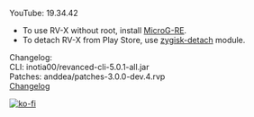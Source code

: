 YouTube: 19.34.42  
- To use RV-X without root, install [MicroG-RE](https://github.com/WSTxda/MicroG-RE/releases/latest).  
- To detach RV-X from Play Store, use [zygisk-detach](https://github.com/j-hc/zygisk-detach) module.  

Changelog:  
CLI: inotia00/revanced-cli-5.0.1-all.jar  
Patches: anddea/patches-3.0.0-dev.4.rvp  
[Changelog](https://github.com/anddea/revanced-patches/releases/tag/v3.0.0-dev.4)  
  
[![ko-fi](https://ko-fi.com/img/githubbutton_sm.svg)](https://ko-fi.com/W7W8VRK0S)  
